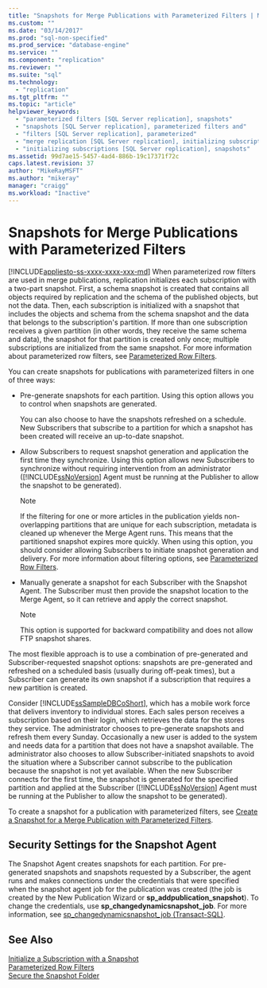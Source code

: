 ```yaml
---
title: "Snapshots for Merge Publications with Parameterized Filters | Microsoft Docs"
ms.custom: ""
ms.date: "03/14/2017"
ms.prod: "sql-non-specified"
ms.prod_service: "database-engine"
ms.service: ""
ms.component: "replication"
ms.reviewer: ""
ms.suite: "sql"
ms.technology: 
  - "replication"
ms.tgt_pltfrm: ""
ms.topic: "article"
helpviewer_keywords: 
  - "parameterized filters [SQL Server replication], snapshots"
  - "snapshots [SQL Server replication], parameterized filters and"
  - "filters [SQL Server replication], parameterized"
  - "merge replication [SQL Server replication], initializing subscriptions"
  - "initializing subscriptions [SQL Server replication], snapshots"
ms.assetid: 99d7ae15-5457-4ad4-886b-19c17371f72c
caps.latest.revision: 37
author: "MikeRayMSFT"
ms.author: "mikeray"
manager: "craigg"
ms.workload: "Inactive"
---
```

# Snapshots for Merge Publications with Parameterized Filters
[!INCLUDE[appliesto-ss-xxxx-xxxx-xxx-md](../../includes/appliesto-ss-xxxx-xxxx-xxx-md.md)]
  When parameterized row filters are used in merge publications, replication initializes each subscription with a two-part snapshot. First, a schema snapshot is created that contains all objects required by replication and the schema of the published objects, but not the data. Then, each subscription is initialized with a snapshot that includes the objects and schema from the schema snapshot and the data that belongs to the subscription's partition. If more than one subscription receives a given partition (in other words, they receive the same schema and data), the snapshot for that partition is created only once; multiple subscriptions are initialized from the same snapshot. For more information about parameterized row filters, see [Parameterized Row Filters](../../relational-databases/replication/merge/parameterized-filters-parameterized-row-filters.md).  
  
 You can create snapshots for publications with parameterized filters in one of three ways:  
  
-   Pre-generate snapshots for each partition. Using this option allows you to control when snapshots are generated.  
  
     You can also choose to have the snapshots refreshed on a schedule. New Subscribers that subscribe to a partition for which a snapshot has been created will receive an up-to-date snapshot.  
  
-   Allow Subscribers to request snapshot generation and application the first time they synchronize. Using this option allows new Subscribers to synchronize without requiring intervention from an administrator ([!INCLUDE[ssNoVersion](../../includes/ssnoversion-md.md)] Agent must be running at the Publisher to allow the snapshot to be generated).  
  
    > [!NOTE]  
    >  If the filtering for one or more articles in the publication yields non-overlapping partitions that are unique for each subscription, metadata is cleaned up whenever the Merge Agent runs. This means that the partitioned snapshot expires more quickly. When using this option, you should consider allowing Subscribers to initiate snapshot generation and delivery. For more information about filtering options, see [Parameterized Row Filters](../../relational-databases/replication/merge/parameterized-filters-parameterized-row-filters.md).  
  
-   Manually generate a snapshot for each Subscriber with the Snapshot Agent. The Subscriber must then provide the snapshot location to the Merge Agent, so it can retrieve and apply the correct snapshot.  
  
    > [!NOTE]  
    >  This option is supported for backward compatibility and does not allow FTP snapshot shares.  
  
 The most flexible approach is to use a combination of pre-generated and Subscriber-requested snapshot options: snapshots are pre-generated and refreshed on a scheduled basis (usually during off-peak times), but a Subscriber can generate its own snapshot if a subscription that requires a new partition is created.  
  
 Consider [!INCLUDE[ssSampleDBCoShort](../../includes/sssampledbcoshort-md.md)], which has a mobile work force that delivers inventory to individual stores. Each sales person receives a subscription based on their login, which retrieves the data for the stores they service. The administrator chooses to pre-generate snapshots and refresh them every Sunday. Occasionally a new user is added to the system and needs data for a partition that does not have a snapshot available. The administrator also chooses to allow Subscriber-initiated snapshots to avoid the situation where a Subscriber cannot subscribe to the publication because the snapshot is not yet available. When the new Subscriber connects for the first time, the snapshot is generated for the specified partition and applied at the Subscriber ([!INCLUDE[ssNoVersion](../../includes/ssnoversion-md.md)] Agent must be running at the Publisher to allow the snapshot to be generated).  
  
 To create a snapshot for a publication with parameterized filters, see [Create a Snapshot for a Merge Publication with Parameterized Filters](../../relational-databases/replication/create-a-snapshot-for-a-merge-publication-with-parameterized-filters.md).  
  
## Security Settings for the Snapshot Agent  
 The Snapshot Agent creates snapshots for each partition. For pre-generated snapshots and snapshots requested by a Subscriber, the agent runs and makes connections under the credentials that were specified when the snapshot agent job for the publication was created (the job is created by the New Publication Wizard or **sp_addpublication_snapshot**). To change the credentials, use **sp_changedynamicsnapshot_job**. For more information, see [sp_changedynamicsnapshot_job &#40;Transact-SQL&#41;](../../relational-databases/system-stored-procedures/sp-changedynamicsnapshot-job-transact-sql.md).  
  
## See Also  
 [Initialize a Subscription with a Snapshot](../../relational-databases/replication/initialize-a-subscription-with-a-snapshot.md)   
 [Parameterized Row Filters](../../relational-databases/replication/merge/parameterized-filters-parameterized-row-filters.md)   
 [Secure the Snapshot Folder](../../relational-databases/replication/security/secure-the-snapshot-folder.md)  
  
  
